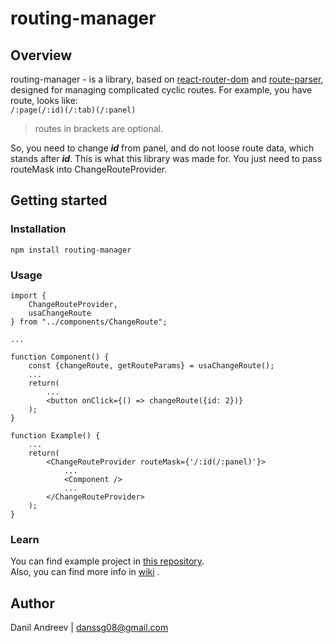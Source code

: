 # routing-manager
## Overview
routing-manager - is a library, based on 
[react-router-dom](https://reacttraining.com/react-router/web/guides/quick-start) 
and 
[route-parser](https://www.npmjs.com/package/route-parser), 
designed for managing complicated cyclic routes. For example, you have route, looks like:  
```/:page(/:id)(/:tab)(/:panel)```  
> routes in brackets are optional.  

So, you need to change ___id___ from panel, and do not loose route data, which stands after ___id___.
This is what this library was made for. You just need to pass routeMask into ChangeRouteProvider.
## Getting started
### Installation
```npm install routing-manager```
### Usage
```
import {
    ChangeRouteProvider, 
    usaChangeRoute
} from "../components/ChangeRoute";

...

function Component() {
    const {changeRoute, getRouteParams} = usaChangeRoute();
    ...
    return(
        ...
        <button onClick={() => changeRoute({id: 2})}
    );
}

function Example() {
    ...
    return(
        <ChangeRouteProvider routeMask={'/:id(/:panel)'}>
            ...
            <Component />
            ...
        </ChangeRouteProvider>    
    );
}
```
### Learn
You can find example project in 
[this repository](https://github.com/DanilAndreev/routing-manager/tree/prod/src/Example).  
Also, you can find more info in 
[wiki](https://github.com/DanilAndreev/routing-manager/wiki)
.

## Author
Danil Andreev | danssg08@gmail.com